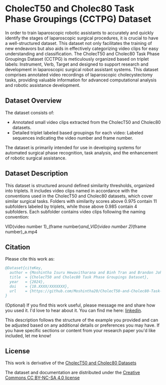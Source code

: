 # CholecT50 and Cholec80 Task Phase Groupings (CCTPG) Dataset

In order to train laparoscopic robotic assistants to accurately and quickly identify the stages of laparoscopic surgical procedures, it is crucial to have a well-structured dataset. This dataset not only facilitates the training of new endeavors but also aids in effectively categorizing video clips for easy understanding and classification. The CholecT50 and Cholec80 Task Phase Groupings Dataset (CCTPG) is meticulously organized based on triplet labels: Instrument, Verb, Target and designed to support research and development in laparoscopic surgical robot assistant systems. This dataset comprises annotated video recordings of laparoscopic cholecystectomy tasks, providing valuable information for advanced computational analysis and robotic assistance development.

## Dataset Overview
The dataset consists of:

 - Annotated small video clips extracted from the CholecT50 and Cholec80 datasets.
 - Detailed triplet labeled based groupings for each video: Labeled sequences indicating the video number and frame number.

The dataset is primarily intended for use in developing systems for automated surgical phase recognition, task analysis, and the enhancement of robotic surgical assistance.

## Dataset Description
This dataset is structured around defined similarity thresholds, organized into triplets. It includes video clips named in accordance with the conventions used in the CholecT50 and Cholec80 datasets, which cover similar surgical tasks. Folders with similarity scores above 0.975 contain 11 subfolders labeled by triplets, while those above 0.985 contain 4 subfolders. Each subfolder contains video clips following the naming convention:

VID(video number 1)_(frame number)_and_VID(video number 2)_(frame number)_a.mp4





## Citation
Please cite this work as:
```bibtex
@Dataset{citeKey,
  author = {Moshintha Isuru Hewavitharana and Binh Tran and Brandon Johns and Elahe Abdi},
  title  = {CholecT50 and Cholec80 Task Phase Groupings Dataset},
  year   = {2024},
  doi    = {10.XXXX/XXXXXXX},
  url    = {https://github.com/Moshintha20/CholecT50-and-Cholec80-Task-Phase-Groupings-Dataset},
}
```
<!-- This is a comment and will not be displayed in the rendered README file 
This work is a companion to [our publication](https://doi.org/10.XXXX/XXXXXXXXX):
```bibtex
@Article{citeKey,
  author  = {Moshintha, Author Name},
  journal = {Journal Name},
  title   = {Title of the Publication Related to the Dataset},
  year    = {2024},
  issn    = {XXXX-XXXX},
  pages   = {XXXXXX},
  volume  = {XX},
  doi     = {10.XXXX/XXXXXXXXX},
}
```
-->

(Optional) If you find this work useful, please message me and share how you used it. I'd love to hear about it. 
You can find me here: [linkedin](https://www.linkedin.com/in/moshintha-hewavitharana/).

This description follows the structure of the example you provided and can be adjusted based on any additional details or preferences you may have. If you have specific sections or content from your research paper you'd like included, let me know!

## License
This work is derivative of the [CholecT50 and Cholec80 Datasets](http://camma.u-strasbg.fr/datasets/)

The dataset and documentation are distributed under the [Creative Commons CC BY-NC-SA 4.0 license](https://creativecommons.org/licenses/by-nc-sa/4.0/)
